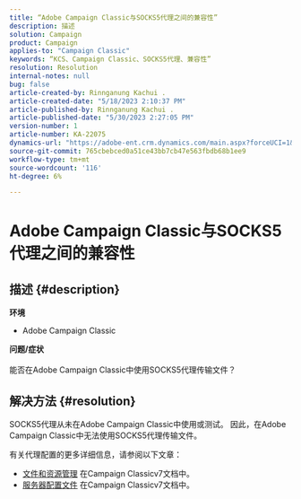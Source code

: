 ```yaml
---
title: “Adobe Campaign Classic与SOCKS5代理之间的兼容性”
description: 描述
solution: Campaign
product: Campaign
applies-to: "Campaign Classic"
keywords: “KCS、Campaign Classic、SOCKS5代理、兼容性”
resolution: Resolution
internal-notes: null
bug: false
article-created-by: Rinnganung Kachui .
article-created-date: "5/18/2023 2:10:37 PM"
article-published-by: Rinnganung Kachui .
article-published-date: "5/30/2023 2:27:05 PM"
version-number: 1
article-number: KA-22075
dynamics-url: "https://adobe-ent.crm.dynamics.com/main.aspx?forceUCI=1&pagetype=entityrecord&etn=knowledgearticle&id=b10cebbe-85f5-ed11-8848-6045bd0063aa"
source-git-commit: 765cbebced0a51ce43bb7cb47e563fbdb68b1ee9
workflow-type: tm+mt
source-wordcount: '116'
ht-degree: 6%

---
```


# Adobe Campaign Classic与SOCKS5代理之间的兼容性

## 描述 {#description}

<b>环境</b>
- Adobe Campaign Classic

<b>问题/症状</b><br><br>能否在Adobe Campaign Classic中使用SOCKS5代理传输文件？<br>

## 解决方法 {#resolution}


SOCKS5代理从未在Adobe Campaign Classic中使用或测试。 因此，在Adobe Campaign Classic中无法使用SOCKS5代理传输文件。

有关代理配置的更多详细信息，请参阅以下文章：

- [文件和资源管理](https://experienceleague.adobe.com/docs/campaign-classic/using/installing-campaign-classic/additional-configurations/file-res-management.html) 在Campaign Classicv7文档中。
- [服务器配置文件](https://experienceleague.adobe.com/docs/campaign-classic/using/installing-campaign-classic/appendices/the-server-configuration-file.html) 在Campaign Classicv7文档中。

